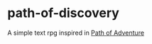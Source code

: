 # path-of-discovery

A simple text rpg inspired in [Path of Adventure](https://play.google.com/store/apps/details?id=com.keeweed.pathofadventure&amp;hl=en)
